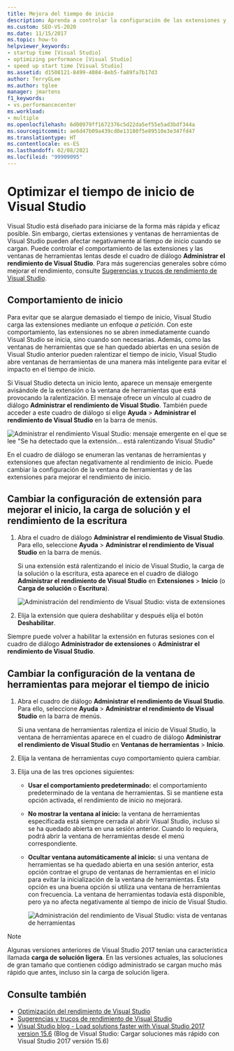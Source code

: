 ```yaml
---
title: Mejora del tiempo de inicio
description: Aprenda a controlar la configuración de las extensiones y las ventanas de herramientas en el cuadro de diálogo Administrar el rendimiento de Visual Studio para mejorar el tiempo de inicio de Visual Studio.
ms.custom: SEO-VS-2020
ms.date: 11/15/2017
ms.topic: how-to
helpviewer_keywords:
- startup time [Visual Studio]
- optimizing performance [Visual Studio]
- speed up start time [Visual Studio]
ms.assetid: d1508121-8499-4084-8eb5-fa89fa7b17d3
author: TerryGLee
ms.author: tglee
manager: jmartens
f1_keywords:
- vs.performancecenter
ms.workload:
- multiple
ms.openlocfilehash: 6d00979ff1672376c5d22da5ef55e5ad3bdf344a
ms.sourcegitcommit: ae6d47b09a439cd0e13180f5e89510e3e347fd47
ms.translationtype: HT
ms.contentlocale: es-ES
ms.lasthandoff: 02/08/2021
ms.locfileid: "99909095"
---
```

# <a name="optimize-visual-studio-startup-time"></a>Optimizar el tiempo de inicio de Visual Studio

Visual Studio está diseñado para iniciarse de la forma más rápida y eficaz posible. Sin embargo, ciertas extensiones y ventanas de herramientas de Visual Studio pueden afectar negativamente al tiempo de inicio cuando se cargan. Puede controlar el comportamiento de las extensiones y las ventanas de herramientas lentas desde el cuadro de diálogo **Administrar el rendimiento de Visual Studio**. Para más sugerencias generales sobre cómo mejorar el rendimiento, consulte [Sugerencias y trucos de rendimiento de Visual Studio](../ide/visual-studio-performance-tips-and-tricks.md).

## <a name="startup-behavior"></a>Comportamiento de inicio

Para evitar que se alargue demasiado el tiempo de inicio, Visual Studio carga las extensiones mediante un enfoque _a petición_. Con este comportamiento, las extensiones no se abren inmediatamente cuando Visual Studio se inicia, sino cuando son necesarias. Además, como las ventanas de herramientas que se han quedado abiertas en una sesión de Visual Studio anterior pueden ralentizar el tiempo de inicio, Visual Studio abre ventanas de herramientas de una manera más inteligente para evitar el impacto en el tiempo de inicio.

Si Visual Studio detecta un inicio lento, aparece un mensaje emergente avisándole de la extensión o la ventana de herramientas que está provocando la ralentización. El mensaje ofrece un vínculo al cuadro de diálogo **Administrar el rendimiento de Visual Studio**. También puede acceder a este cuadro de diálogo si elige **Ayuda** > **Administrar el rendimiento de Visual Studio** en la barra de menús.

![Administrar el rendimiento Visual Studio: mensaje emergente en el que se lee "Se ha detectado que la extensión... está ralentizando Visual Studio"](../ide/media/vside_perfdialog_popup.png)

En el cuadro de diálogo se enumeran las ventanas de herramientas y extensiones que afectan negativamente al rendimiento de inicio. Puede cambiar la configuración de la ventana de herramientas y de las extensiones para mejorar el rendimiento de inicio.

## <a name="to-change-extension-settings-to-improve-startup-solution-load-and-typing-performance"></a><a name="extensions" />Cambiar la configuración de extensión para mejorar el inicio, la carga de solución y el rendimiento de la escritura

1. Abra el cuadro de diálogo **Administrar el rendimiento de Visual Studio**. Para ello, seleccione **Ayuda** > **Administrar el rendimiento de Visual Studio** en la barra de menús.

    Si una extensión está ralentizando el inicio de Visual Studio, la carga de la solución o la escritura, esta aparece en el cuadro de diálogo **Administrar el rendimiento de Visual Studio** en **Extensiones** > **Inicio** (o **Carga de solución** o **Escritura**).

    ![Administración del rendimiento de Visual Studio: vista de extensiones](../ide/media/vside_perfdialog_extensions.png)

2. Elija la extensión que quiera deshabilitar y después elija el botón **Deshabilitar**.

Siempre puede volver a habilitar la extensión en futuras sesiones con el cuadro de diálogo **Administrador de extensiones** o **Administrar el rendimiento de Visual Studio**.

## <a name="to-change-tool-window-settings-to-improve-startup-time"></a><a name="tool-windows" />Cambiar la configuración de la ventana de herramientas para mejorar el tiempo de inicio

1. Abra el cuadro de diálogo **Administrar el rendimiento de Visual Studio**. Para ello, seleccione **Ayuda** > **Administrar el rendimiento de Visual Studio** en la barra de menús.

    Si una ventana de herramientas ralentiza el inicio de Visual Studio, la ventana de herramientas aparece en el cuadro de diálogo **Administrar el rendimiento de Visual Studio** en **Ventanas de herramientas** > **Inicio**.

2. Elija la ventana de herramientas cuyo comportamiento quiera cambiar.

3. Elija una de las tres opciones siguientes:

   - **Usar el comportamiento predeterminado:** el comportamiento predeterminado de la ventana de herramientas. Si se mantiene esta opción activada, el rendimiento de inicio no mejorará.

   - **No mostrar la ventana al inicio:** la ventana de herramientas especificada está siempre cerrada al abrir Visual Studio, incluso si se ha quedado abierta en una sesión anterior. Cuando lo requiera, podrá abrir la ventana de herramientas desde el menú correspondiente.

   - **Ocultar ventana automáticamente al inicio:** si una ventana de herramientas se ha quedado abierta en una sesión anterior, esta opción contrae el grupo de ventanas de herramientas en el inicio para evitar la inicialización de la ventana de herramientas. Esta opción es una buena opción si utiliza una ventana de herramientas con frecuencia. La ventana de herramientas todavía está disponible, pero ya no afecta negativamente al tiempo de inicio de Visual Studio.

     ![Administración del rendimiento de Visual Studio: vista de ventanas de herramientas](../ide/media/vside_perfdialog_toolwindows.png)

> [!NOTE]
> Algunas versiones anteriores de Visual Studio 2017 tenían una característica llamada **carga de solución ligera**. En las versiones actuales, las soluciones de gran tamaño que contienen código administrado se cargan mucho más rápido que antes, incluso sin la carga de solución ligera.

## <a name="see-also"></a>Consulte también

- [Optimización del rendimiento de Visual Studio](../ide/optimize-visual-studio-performance.md)
- [Sugerencias y trucos de rendimiento de Visual Studio](../ide/visual-studio-performance-tips-and-tricks.md)
- [Visual Studio blog - Load solutions faster with Visual Studio 2017 version 15.6](https://devblogs.microsoft.com/visualstudio/load-solutions-faster-with-visual-studio-2017-version-15-6/) (Blog de Visual Studio: Cargar soluciones más rápido con Visual Studio 2017 versión 15.6)
